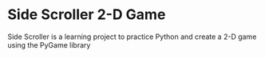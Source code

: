 # Side Scroller 2-D Game
Side Scroller is a learning project to practice Python and create a 2-D game using the PyGame library